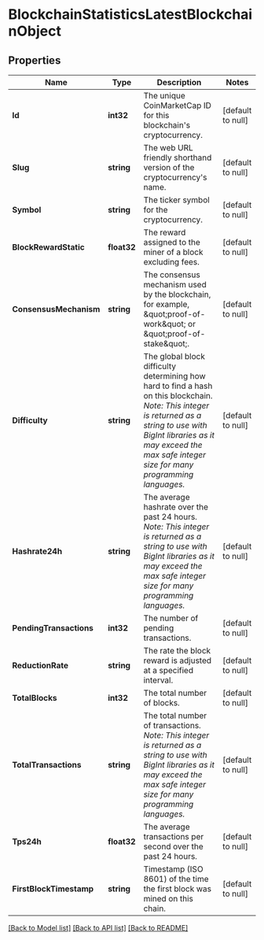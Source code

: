 # BlockchainStatisticsLatestBlockchainObject

## Properties
Name | Type | Description | Notes
------------ | ------------- | ------------- | -------------
**Id** | **int32** | The unique CoinMarketCap ID for this blockchain&#39;s cryptocurrency. | [default to null]
**Slug** | **string** | The web URL friendly shorthand version of the cryptocurrency&#39;s name. | [default to null]
**Symbol** | **string** | The ticker symbol for the cryptocurrency. | [default to null]
**BlockRewardStatic** | **float32** | The reward assigned to the miner of a block excluding fees. | [default to null]
**ConsensusMechanism** | **string** | The consensus mechanism used by the blockchain, for example, \&quot;proof-of-work\&quot; or \&quot;proof-of-stake\&quot;. | [default to null]
**Difficulty** | **string** | The global block difficulty determining how hard to find a hash on this blockchain. *Note: This integer is returned as a string to use with BigInt libraries as it may exceed the max safe integer size for many programming languages.* | [default to null]
**Hashrate24h** | **string** | The average hashrate over the past 24 hours. *Note: This integer is returned as a string to use with BigInt libraries as it may exceed the max safe integer size for many programming languages.* | [default to null]
**PendingTransactions** | **int32** | The number of pending transactions. | [default to null]
**ReductionRate** | **string** | The rate the block reward is adjusted at a specified interval. | [default to null]
**TotalBlocks** | **int32** | The total number of blocks. | [default to null]
**TotalTransactions** | **string** | The total number of transactions. *Note: This integer is returned as a string to use with BigInt libraries as it may exceed the max safe integer size for many programming languages.* | [default to null]
**Tps24h** | **float32** | The average transactions per second over the past 24 hours. | [default to null]
**FirstBlockTimestamp** | **string** | Timestamp (ISO 8601) of the time the first block was mined on this chain. | [default to null]

[[Back to Model list]](../README.md#documentation-for-models) [[Back to API list]](../README.md#documentation-for-api-endpoints) [[Back to README]](../README.md)


